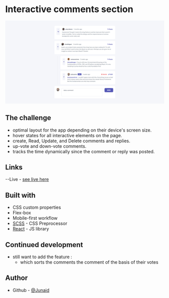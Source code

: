 # Interactive comments section

![](./src/Assets/images/screenshot.png)

## The challenge

- optimal layout for the app depending on their device's screen size.
- hover states for all interactive elements on the page.
- create, Read, Update, and Delete comments and replies.
- up-vote and down-vote comments.
- tracks the time dynamically since the comment or reply was posted.


## Links
--Live - [see live here](https://idyllic-cannoli-b15514.netlify.app/)
## Built with

- CSS custom properties
- Flex-box
- Mobile-first workflow
- [SCSS](https://sass-lang.com) - CSS Preprocessor
- [React](https://reactjs.org/) - JS library


## Continued development

- still want to add the feature :
  - which sorts the comments the comment of the basis of their votes

## Author

- Github - [@Junaid](https://github.com/junaid-shirur)
